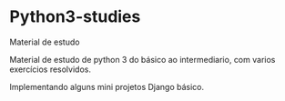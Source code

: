# Python3-studies
 Material de estudo 


 Material de estudo de python 3 do básico ao intermediario,
 com varios exercícios resolvidos.

 Implementando alguns mini projetos Django básico.

